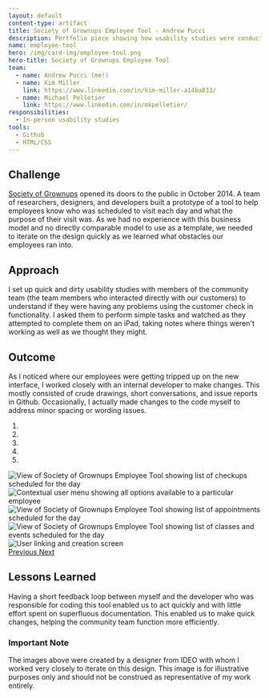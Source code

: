 ```yaml
---
layout: default
content-type: artifact
title: Society of Grownups Employee Tool - Andrew Pucci
description: Portfolio piece showing how usability studies were conducted to improve an internal tool at Society of Grownups.
name: employee-tool
hero: /img/card-img/employee-tool.png
hero-title: Society of Grownups Employee Tool
team:
  - name: Andrew Pucci (me!)
  - name: Kim Miller
    link: https://www.linkedin.com/in/kim-miller-a14ba033/
  - name: Michael Pelletier
    link: https://www.linkedin.com/in/mkpelletier/
responsibilities:
  - In-person usability studies
tools:
  - Github
  - HTML/CSS
---
```


## Challenge
[Society of Grownups](https://www.societyofgrownups.com) opened its doors to the public in October 2014. A team of researchers, designers, and developers built a prototype of a tool to help employees know who was scheduled to visit each day and what the purpose of their visit was. As we had no experience with this business model and no directly comparable model to use as a template, we needed to iterate on the design quickly as we learned what obstacles our employees ran into.

## Approach
I set up quick and dirty usability studies with members of the community team (the team members who interacted directly with our customers) to understand if they were having any problems using the customer check in functionality. I asked them to perform simple tasks and watched as they attempted to complete them on an iPad, taking notes where things weren't working as well as we thought they might.

## Outcome
As I noticed where our employees were getting tripped up on the new interface, I worked closely with an internal developer to make changes. This mostly consisted of crude drawings, short conversations, and issue reports in Github. Occasionally, I actually made changes to the code myself to address minor spacing or wording issues.

<div id="employee-tool-carousel" class="carousel slide mb-3" data-ride="carousel">
  <ol class="carousel-indicators">
    <li data-target="#employee-tool-carousel" data-slide-to="0" class="active"></li>
    <li data-target="#employee-tool-carousel" data-slide-to="1"></li>
    <li data-target="#employee-tool-carousel" data-slide-to="2"></li>
    <li data-target="#employee-tool-carousel" data-slide-to="3"></li>
    <li data-target="#employee-tool-carousel" data-slide-to="4"></li>
  </ol>
  <div class="carousel-item active">
    <img class="d-block w-100" src="/img/employee-tool-1.png" alt="View of Society of Grownups Employee Tool showing list of checkups scheduled for the day">
  </div>
  <div class="carousel-item">
    <img class="d-block w-100" src="/img/employee-tool-2.png" alt="Contextual user menu showing all options available to a particular employee">
  </div>
  <div class="carousel-item">
    <img class="d-block w-100" src="/img/employee-tool-3.png" alt="View of Society of Grownups Employee Tool showing list of appointments scheduled for the day">
  </div>
  <div class="carousel-item">
    <img class="d-block w-100" src="/img/employee-tool-4.png" alt="View of Society of Grownups Employee Tool showing list of classes and events scheduled for the day">
  </div>
  <div class="carousel-item">
    <img class="d-block w-100" src="/img/employee-tool-5.png" alt="User linking and creation screen">
  </div>
  <a class="carousel-control-prev" href="#employee-tool-carousel" role="button" data-slide="prev">
    <span class="carousel-control-prev-icon" aria-hidden="true"></span>
    <span class="sr-only">Previous</span>
  </a>
  <a class="carousel-control-next" href="#employee-tool-carousel" role="button" data-slide="next">
    <span class="carousel-control-next-icon" aria-hidden="true"></span>
    <span class="sr-only">Next</span>
  </a>
</div>

## Lessons Learned
Having a short feedback loop between myself and the developer who was responsible for coding this tool enabled us to act quickly and with little effort spent on superfluous documentation. This enabled us to make quick changes, helping the community team function more efficiently.

### Important Note
The images above were created by a designer from IDEO with whom I worked very closely to iterate on this design. This image is for illustrative purposes only and should not be construed as representative of my work entirely.

